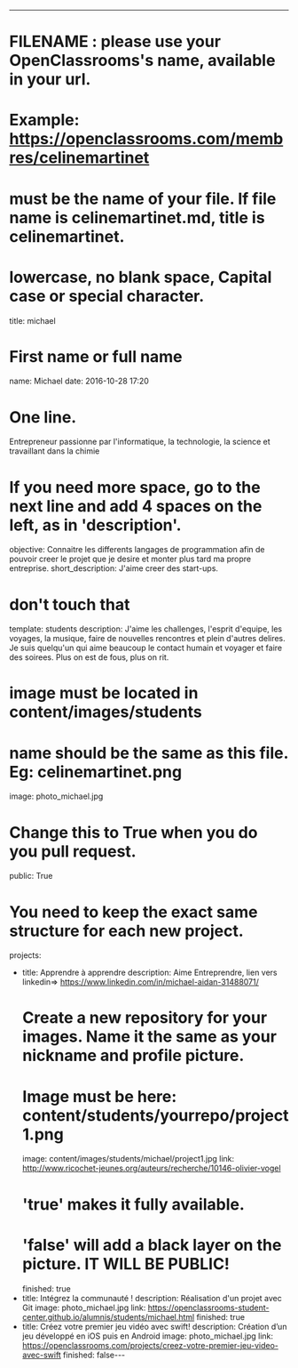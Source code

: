 ---

# FILENAME : please use your OpenClassrooms's name, available in your url.
# Example: https://openclassrooms.com/membres/celinemartinet
# must be the name of your file. If file name is celinemartinet.md, title is celinemartinet.
# lowercase, no blank space, Capital case or special character.
title: michael

# First name or full name
name: Michael
date: 2016-10-28 17:20

# One line.
Entrepreneur passionne par l'informatique, la technologie, la science et travaillant dans la chimie
# If you need more space, go to the next line and add 4 spaces on the left, as in 'description'.
objective: Connaitre les differents langages de programmation afin de pouvoir creer le projet que je desire et monter plus tard ma propre entreprise.
short_description: J'aime creer des start-ups.

# don't touch that
template: students
description:
    J'aime les challenges, l'esprit d'equipe, les voyages, la musique, faire de nouvelles rencontres et plein d'autres delires. Je suis quelqu'un qui aime beaucoup le contact humain et voyager et faire des soirees. Plus on est de fous, plus on rit. 

# image must be located in content/images/students
# name should be the same as this file. Eg: celinemartinet.png
image: photo_michael.jpg

# Change this to True when you do you pull request.
public: True

# You need to keep the exact same structure for each new project.
projects:
  - title: Apprendre à apprendre
    description: Aime Entreprendre, lien vers linkedin=> https://www.linkedin.com/in/michael-aidan-31488071/
    # Create a new repository for your images. Name it the same as your nickname and profile picture.
    # Image must be here: content/students/yourrepo/project1.png
    image: content/images/students/michael/project1.jpg
    link: http://www.ricochet-jeunes.org/auteurs/recherche/10146-olivier-vogel
    # 'true' makes it fully available.
    # 'false' will add a black layer on the picture. IT WILL BE PUBLIC!
    finished: true
  - title: Intégrez la communauté !
    description: Réalisation d'un projet avec Git
    image: photo_michael.jpg
    link: https://openclassrooms-student-center.github.io/alumnis/students/michael.html
    finished: true
  - title: Créez votre premier jeu vidéo avec swift!
    description: Création d’un jeu développé en iOS puis en Android
    image: photo_michael.jpg
    link: https://openclassrooms.com/projects/creez-votre-premier-jeu-video-avec-swift
    finished: false---